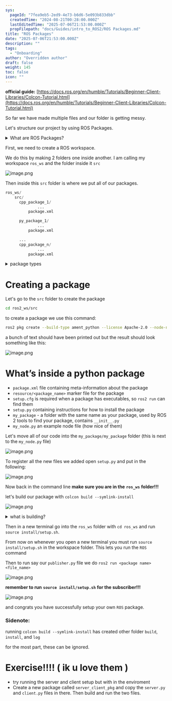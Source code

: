 ```yaml
---
sys:
  pageId: "7fea9eb5-2ed9-4e73-b6d6-5e093b833dbb"
  createdTime: "2024-08-21T00:28:00.000Z"
  lastEditedTime: "2025-07-06T21:53:00.000Z"
  propFilepath: "docs/Guides/intro_to_ROS2/ROS Packages.md"
title: "ROS Packages"
date: "2025-07-06T21:53:00.000Z"
description: ""
tags:
  - "Onboarding"
author: "Overridden author"
draft: false
weight: 145
toc: false
icon: ""
---
```


**official guide:** [https://docs.ros.org/en/humble/Tutorials/Beginner-Client-Libraries/Colcon-Tutorial.html](https://docs.ros.org/en/humble/Tutorials/Beginner-Client-Libraries/Colcon-Tutorial.html)

So far we have made multiple files and our folder is getting messy.

Let's structure our project by using ROS Packages.

<details>
      <summary>What are ROS Packages?</summary>
      ROS Packages are, as the name implies, packages of code that are highly sharable between ROS developers.
  </details>

First, we need to create a ROS workspace.

We do this by making 2 folders one inside another. I am calling my workspace `ros_ws` and the folder inside it `src`

![image.png](https://prod-files-secure.s3.us-west-2.amazonaws.com/d518164a-d88e-44d1-a4ee-3adb3bd8bce0/70706947-fd18-4537-a67b-e12946812d31/image.png?X-Amz-Algorithm=AWS4-HMAC-SHA256&X-Amz-Content-Sha256=UNSIGNED-PAYLOAD&X-Amz-Credential=ASIAZI2LB4664A5ZSQFB%2F20250716%2Fus-west-2%2Fs3%2Faws4_request&X-Amz-Date=20250716T024850Z&X-Amz-Expires=3600&X-Amz-Security-Token=IQoJb3JpZ2luX2VjEDoaCXVzLXdlc3QtMiJHMEUCICBWQB2ghlZG0qgWjT26F%2BBuZj0VlwD2FxJKqAlWUrfrAiEAv4JJal900m7YFu8KIUTqc4JmVe%2FOkj6zPis%2FvblLYdoq%2FwMIUhAAGgw2Mzc0MjMxODM4MDUiDKrpYvNpH3AvQRFUTyrcA%2FLKGvVlfGt6CkfHNEk5H5sdL4H2xiLaMVfDrBNwnAKhMqMHXQ0wWHVld%2FafcnaGZgjZtQxsBGW%2BjAGDwoXwriB1c6Mq6FYu6kFp1zQi5jG8TNmsrh6a4qn39JKLNq6T%2F4rm8qJerMK%2BuOnCRST2uOzr%2Fnk6NqtI6OibjC%2BJbMpQmCtMthQkGoOqd2R5cxbivvQ0qDZuabz%2B%2B%2FMYFbisHIDn8atf8AhAOGlZJ6G7xHYVPHy0Vn4%2F1ZU8m%2FPU3qhcom1ykWFIf%2BQ0jAvg74y3XGgaGgl17LZJuBmbBIRJnJYjn8KUhw%2BZqOowoIgafMxUcCf3QcWj6jZ%2BcYwCNP5cMAtBxF16pv95eimeMVkYnVJw%2F%2B1pR88BPwnTMf%2B6mXByrSoPJ%2F11h6L9lMIGkFj%2BHKuJH12tHNujrwjU5uPQp06wSBBxcrJhD3Rcqvq3RhpyMUEl8%2BIbI19LzEMtMm%2FAB8GVx2aLjxVdMBg53bH0sYFYL5h85%2B%2BmynVJ1u4pUIO4PwH22baP9Jf4uUfAyu1cuh066A9c9c8xGg9wlXluyJtbD6pcltGlnot38ppINCbKCWi9tX0Ukf2MUrA7WpVi33r8l3iOus2BjU0BDUJVT%2Fo14u2bYAmY9TTz4HxHMOX%2B28MGOqUBXmjFCMTXQbClN00RuK61NAcBJAnPmy7MikyVzbUw877uVBw%2B6dRMf1AsRsuJ8wFhG9bepDDjpAm13UZF%2Bee5l4d2rptHuwqGyfdMhxnGDxHtjDQXLcgtPn7ir9dBOvjfXXGK%2Brc3ns8J%2FOUbiTdDCWMRPE1NPz%2F5uhmovTGLQKB5mYdoSIixR4W3OUhFehEb2GxaQHfdPRoBwWuCrYQPLdrkHlEo&X-Amz-Signature=9c8d38e6566a25bbcc4b1058f4f4195c413b4acd11df77ccae9433af073dd41b&X-Amz-SignedHeaders=host&x-amz-checksum-mode=ENABLED&x-id=GetObject)

Then inside this `src` folder is where we put all of our packages.

```python
ros_ws/
    src/
      cpp_package_1/
		      ...
          package.xml

      py_package_1/
		      ...
          package.xml

      ...
      cpp_package_n/
		      ...
          package.xml

```

<details>

<summary>package types</summary>

packages can be either `C++` or python.

the intern file structure is different for each but for this guide we will stick to creating python packages

</details>

# Creating a package

Let's go to the `src` folder to create the package

```bash
cd ros2_ws/src
```

to create a package we use this command:

```bash
ros2 pkg create --build-type ament_python --license Apache-2.0 --node-name my_node my_package
```

a bunch of text should have been printed out but the result should look something like this:

![image.png](https://prod-files-secure.s3.us-west-2.amazonaws.com/d518164a-d88e-44d1-a4ee-3adb3bd8bce0/e6cf1e3f-8512-4a3e-b131-079f800bf3e8/image.png?X-Amz-Algorithm=AWS4-HMAC-SHA256&X-Amz-Content-Sha256=UNSIGNED-PAYLOAD&X-Amz-Credential=ASIAZI2LB4664A5ZSQFB%2F20250716%2Fus-west-2%2Fs3%2Faws4_request&X-Amz-Date=20250716T024850Z&X-Amz-Expires=3600&X-Amz-Security-Token=IQoJb3JpZ2luX2VjEDoaCXVzLXdlc3QtMiJHMEUCICBWQB2ghlZG0qgWjT26F%2BBuZj0VlwD2FxJKqAlWUrfrAiEAv4JJal900m7YFu8KIUTqc4JmVe%2FOkj6zPis%2FvblLYdoq%2FwMIUhAAGgw2Mzc0MjMxODM4MDUiDKrpYvNpH3AvQRFUTyrcA%2FLKGvVlfGt6CkfHNEk5H5sdL4H2xiLaMVfDrBNwnAKhMqMHXQ0wWHVld%2FafcnaGZgjZtQxsBGW%2BjAGDwoXwriB1c6Mq6FYu6kFp1zQi5jG8TNmsrh6a4qn39JKLNq6T%2F4rm8qJerMK%2BuOnCRST2uOzr%2Fnk6NqtI6OibjC%2BJbMpQmCtMthQkGoOqd2R5cxbivvQ0qDZuabz%2B%2B%2FMYFbisHIDn8atf8AhAOGlZJ6G7xHYVPHy0Vn4%2F1ZU8m%2FPU3qhcom1ykWFIf%2BQ0jAvg74y3XGgaGgl17LZJuBmbBIRJnJYjn8KUhw%2BZqOowoIgafMxUcCf3QcWj6jZ%2BcYwCNP5cMAtBxF16pv95eimeMVkYnVJw%2F%2B1pR88BPwnTMf%2B6mXByrSoPJ%2F11h6L9lMIGkFj%2BHKuJH12tHNujrwjU5uPQp06wSBBxcrJhD3Rcqvq3RhpyMUEl8%2BIbI19LzEMtMm%2FAB8GVx2aLjxVdMBg53bH0sYFYL5h85%2B%2BmynVJ1u4pUIO4PwH22baP9Jf4uUfAyu1cuh066A9c9c8xGg9wlXluyJtbD6pcltGlnot38ppINCbKCWi9tX0Ukf2MUrA7WpVi33r8l3iOus2BjU0BDUJVT%2Fo14u2bYAmY9TTz4HxHMOX%2B28MGOqUBXmjFCMTXQbClN00RuK61NAcBJAnPmy7MikyVzbUw877uVBw%2B6dRMf1AsRsuJ8wFhG9bepDDjpAm13UZF%2Bee5l4d2rptHuwqGyfdMhxnGDxHtjDQXLcgtPn7ir9dBOvjfXXGK%2Brc3ns8J%2FOUbiTdDCWMRPE1NPz%2F5uhmovTGLQKB5mYdoSIixR4W3OUhFehEb2GxaQHfdPRoBwWuCrYQPLdrkHlEo&X-Amz-Signature=8bff005eefbf5771e6bf8e5c4623299942b2b461a316521b0262366464e0c077&X-Amz-SignedHeaders=host&x-amz-checksum-mode=ENABLED&x-id=GetObject)

# What’s inside a python package

- `package.xml` file containing meta-information about the package
- `resource/<package_name>` marker file for the package
- `setup.cfg` is required when a package has executables, so `ros2 run` can find them
- `setup.py` containing instructions for how to install the package
- `my_package` - a folder with the same name as your package, used by ROS 2 tools to find your package, contains `__init__.py`
- `my_node.py` an example node file (how nice of them)

Let's move all of our code into the `my_package/my_package` folder (this is next to the `my_node.py` file)

![image.png](https://prod-files-secure.s3.us-west-2.amazonaws.com/d518164a-d88e-44d1-a4ee-3adb3bd8bce0/9ce58f11-0da9-4d3e-b86d-506a9685d378/image.png?X-Amz-Algorithm=AWS4-HMAC-SHA256&X-Amz-Content-Sha256=UNSIGNED-PAYLOAD&X-Amz-Credential=ASIAZI2LB4664A5ZSQFB%2F20250716%2Fus-west-2%2Fs3%2Faws4_request&X-Amz-Date=20250716T024850Z&X-Amz-Expires=3600&X-Amz-Security-Token=IQoJb3JpZ2luX2VjEDoaCXVzLXdlc3QtMiJHMEUCICBWQB2ghlZG0qgWjT26F%2BBuZj0VlwD2FxJKqAlWUrfrAiEAv4JJal900m7YFu8KIUTqc4JmVe%2FOkj6zPis%2FvblLYdoq%2FwMIUhAAGgw2Mzc0MjMxODM4MDUiDKrpYvNpH3AvQRFUTyrcA%2FLKGvVlfGt6CkfHNEk5H5sdL4H2xiLaMVfDrBNwnAKhMqMHXQ0wWHVld%2FafcnaGZgjZtQxsBGW%2BjAGDwoXwriB1c6Mq6FYu6kFp1zQi5jG8TNmsrh6a4qn39JKLNq6T%2F4rm8qJerMK%2BuOnCRST2uOzr%2Fnk6NqtI6OibjC%2BJbMpQmCtMthQkGoOqd2R5cxbivvQ0qDZuabz%2B%2B%2FMYFbisHIDn8atf8AhAOGlZJ6G7xHYVPHy0Vn4%2F1ZU8m%2FPU3qhcom1ykWFIf%2BQ0jAvg74y3XGgaGgl17LZJuBmbBIRJnJYjn8KUhw%2BZqOowoIgafMxUcCf3QcWj6jZ%2BcYwCNP5cMAtBxF16pv95eimeMVkYnVJw%2F%2B1pR88BPwnTMf%2B6mXByrSoPJ%2F11h6L9lMIGkFj%2BHKuJH12tHNujrwjU5uPQp06wSBBxcrJhD3Rcqvq3RhpyMUEl8%2BIbI19LzEMtMm%2FAB8GVx2aLjxVdMBg53bH0sYFYL5h85%2B%2BmynVJ1u4pUIO4PwH22baP9Jf4uUfAyu1cuh066A9c9c8xGg9wlXluyJtbD6pcltGlnot38ppINCbKCWi9tX0Ukf2MUrA7WpVi33r8l3iOus2BjU0BDUJVT%2Fo14u2bYAmY9TTz4HxHMOX%2B28MGOqUBXmjFCMTXQbClN00RuK61NAcBJAnPmy7MikyVzbUw877uVBw%2B6dRMf1AsRsuJ8wFhG9bepDDjpAm13UZF%2Bee5l4d2rptHuwqGyfdMhxnGDxHtjDQXLcgtPn7ir9dBOvjfXXGK%2Brc3ns8J%2FOUbiTdDCWMRPE1NPz%2F5uhmovTGLQKB5mYdoSIixR4W3OUhFehEb2GxaQHfdPRoBwWuCrYQPLdrkHlEo&X-Amz-Signature=9141401bcaa5d35cae0fe7fdcef1d4e6e10ca10fd81dfcff9bcb6ad680b3f97e&X-Amz-SignedHeaders=host&x-amz-checksum-mode=ENABLED&x-id=GetObject)

To register all the new files we added open `setup.py` and put in the following:

![image.png](https://prod-files-secure.s3.us-west-2.amazonaws.com/d518164a-d88e-44d1-a4ee-3adb3bd8bce0/1cd7c262-4cae-4496-9d75-c178537d24a2/image.png?X-Amz-Algorithm=AWS4-HMAC-SHA256&X-Amz-Content-Sha256=UNSIGNED-PAYLOAD&X-Amz-Credential=ASIAZI2LB4664A5ZSQFB%2F20250716%2Fus-west-2%2Fs3%2Faws4_request&X-Amz-Date=20250716T024850Z&X-Amz-Expires=3600&X-Amz-Security-Token=IQoJb3JpZ2luX2VjEDoaCXVzLXdlc3QtMiJHMEUCICBWQB2ghlZG0qgWjT26F%2BBuZj0VlwD2FxJKqAlWUrfrAiEAv4JJal900m7YFu8KIUTqc4JmVe%2FOkj6zPis%2FvblLYdoq%2FwMIUhAAGgw2Mzc0MjMxODM4MDUiDKrpYvNpH3AvQRFUTyrcA%2FLKGvVlfGt6CkfHNEk5H5sdL4H2xiLaMVfDrBNwnAKhMqMHXQ0wWHVld%2FafcnaGZgjZtQxsBGW%2BjAGDwoXwriB1c6Mq6FYu6kFp1zQi5jG8TNmsrh6a4qn39JKLNq6T%2F4rm8qJerMK%2BuOnCRST2uOzr%2Fnk6NqtI6OibjC%2BJbMpQmCtMthQkGoOqd2R5cxbivvQ0qDZuabz%2B%2B%2FMYFbisHIDn8atf8AhAOGlZJ6G7xHYVPHy0Vn4%2F1ZU8m%2FPU3qhcom1ykWFIf%2BQ0jAvg74y3XGgaGgl17LZJuBmbBIRJnJYjn8KUhw%2BZqOowoIgafMxUcCf3QcWj6jZ%2BcYwCNP5cMAtBxF16pv95eimeMVkYnVJw%2F%2B1pR88BPwnTMf%2B6mXByrSoPJ%2F11h6L9lMIGkFj%2BHKuJH12tHNujrwjU5uPQp06wSBBxcrJhD3Rcqvq3RhpyMUEl8%2BIbI19LzEMtMm%2FAB8GVx2aLjxVdMBg53bH0sYFYL5h85%2B%2BmynVJ1u4pUIO4PwH22baP9Jf4uUfAyu1cuh066A9c9c8xGg9wlXluyJtbD6pcltGlnot38ppINCbKCWi9tX0Ukf2MUrA7WpVi33r8l3iOus2BjU0BDUJVT%2Fo14u2bYAmY9TTz4HxHMOX%2B28MGOqUBXmjFCMTXQbClN00RuK61NAcBJAnPmy7MikyVzbUw877uVBw%2B6dRMf1AsRsuJ8wFhG9bepDDjpAm13UZF%2Bee5l4d2rptHuwqGyfdMhxnGDxHtjDQXLcgtPn7ir9dBOvjfXXGK%2Brc3ns8J%2FOUbiTdDCWMRPE1NPz%2F5uhmovTGLQKB5mYdoSIixR4W3OUhFehEb2GxaQHfdPRoBwWuCrYQPLdrkHlEo&X-Amz-Signature=a92ea8e4bf3c35aca30a544b4a73d4a92b05eee98b0990e0895258688134e169&X-Amz-SignedHeaders=host&x-amz-checksum-mode=ENABLED&x-id=GetObject)

Now back in the command line **make sure you are in the** **`ros_ws`** **folder!!!**

let's build our package with `colcon build --symlink-install`

![image.png](https://prod-files-secure.s3.us-west-2.amazonaws.com/d518164a-d88e-44d1-a4ee-3adb3bd8bce0/2f2a0d27-b173-48fd-b189-5f5c0ce65619/image.png?X-Amz-Algorithm=AWS4-HMAC-SHA256&X-Amz-Content-Sha256=UNSIGNED-PAYLOAD&X-Amz-Credential=ASIAZI2LB4664A5ZSQFB%2F20250716%2Fus-west-2%2Fs3%2Faws4_request&X-Amz-Date=20250716T024850Z&X-Amz-Expires=3600&X-Amz-Security-Token=IQoJb3JpZ2luX2VjEDoaCXVzLXdlc3QtMiJHMEUCICBWQB2ghlZG0qgWjT26F%2BBuZj0VlwD2FxJKqAlWUrfrAiEAv4JJal900m7YFu8KIUTqc4JmVe%2FOkj6zPis%2FvblLYdoq%2FwMIUhAAGgw2Mzc0MjMxODM4MDUiDKrpYvNpH3AvQRFUTyrcA%2FLKGvVlfGt6CkfHNEk5H5sdL4H2xiLaMVfDrBNwnAKhMqMHXQ0wWHVld%2FafcnaGZgjZtQxsBGW%2BjAGDwoXwriB1c6Mq6FYu6kFp1zQi5jG8TNmsrh6a4qn39JKLNq6T%2F4rm8qJerMK%2BuOnCRST2uOzr%2Fnk6NqtI6OibjC%2BJbMpQmCtMthQkGoOqd2R5cxbivvQ0qDZuabz%2B%2B%2FMYFbisHIDn8atf8AhAOGlZJ6G7xHYVPHy0Vn4%2F1ZU8m%2FPU3qhcom1ykWFIf%2BQ0jAvg74y3XGgaGgl17LZJuBmbBIRJnJYjn8KUhw%2BZqOowoIgafMxUcCf3QcWj6jZ%2BcYwCNP5cMAtBxF16pv95eimeMVkYnVJw%2F%2B1pR88BPwnTMf%2B6mXByrSoPJ%2F11h6L9lMIGkFj%2BHKuJH12tHNujrwjU5uPQp06wSBBxcrJhD3Rcqvq3RhpyMUEl8%2BIbI19LzEMtMm%2FAB8GVx2aLjxVdMBg53bH0sYFYL5h85%2B%2BmynVJ1u4pUIO4PwH22baP9Jf4uUfAyu1cuh066A9c9c8xGg9wlXluyJtbD6pcltGlnot38ppINCbKCWi9tX0Ukf2MUrA7WpVi33r8l3iOus2BjU0BDUJVT%2Fo14u2bYAmY9TTz4HxHMOX%2B28MGOqUBXmjFCMTXQbClN00RuK61NAcBJAnPmy7MikyVzbUw877uVBw%2B6dRMf1AsRsuJ8wFhG9bepDDjpAm13UZF%2Bee5l4d2rptHuwqGyfdMhxnGDxHtjDQXLcgtPn7ir9dBOvjfXXGK%2Brc3ns8J%2FOUbiTdDCWMRPE1NPz%2F5uhmovTGLQKB5mYdoSIixR4W3OUhFehEb2GxaQHfdPRoBwWuCrYQPLdrkHlEo&X-Amz-Signature=cfa40a90010a1861e6588a4886c088cab0467ea92f6c957abb2d450e6fcfb8cf&X-Amz-SignedHeaders=host&x-amz-checksum-mode=ENABLED&x-id=GetObject)

<details>

<summary>what is building?</summary>

if you are a CS major at Rose-Hulman you will learn the answer to this in CSSE132

but TLDR; is it combines all the code files into one program that can be run easily 

</details>

Then in a new terminal go into the `ros_ws` folder with `cd ros_ws` and run `source install/setup.sh`. 

From now on whenever you open a new terminal you must run `source install/setup.sh` in the workspace folder. This lets you run the `ROS` command

Then to run say our `publisher.py` file we do `ros2 run <package name> <file_name>`

![image.png](https://prod-files-secure.s3.us-west-2.amazonaws.com/d518164a-d88e-44d1-a4ee-3adb3bd8bce0/4f4b1219-3a44-4632-aa0a-ce3471699f59/image.png?X-Amz-Algorithm=AWS4-HMAC-SHA256&X-Amz-Content-Sha256=UNSIGNED-PAYLOAD&X-Amz-Credential=ASIAZI2LB4664A5ZSQFB%2F20250716%2Fus-west-2%2Fs3%2Faws4_request&X-Amz-Date=20250716T024850Z&X-Amz-Expires=3600&X-Amz-Security-Token=IQoJb3JpZ2luX2VjEDoaCXVzLXdlc3QtMiJHMEUCICBWQB2ghlZG0qgWjT26F%2BBuZj0VlwD2FxJKqAlWUrfrAiEAv4JJal900m7YFu8KIUTqc4JmVe%2FOkj6zPis%2FvblLYdoq%2FwMIUhAAGgw2Mzc0MjMxODM4MDUiDKrpYvNpH3AvQRFUTyrcA%2FLKGvVlfGt6CkfHNEk5H5sdL4H2xiLaMVfDrBNwnAKhMqMHXQ0wWHVld%2FafcnaGZgjZtQxsBGW%2BjAGDwoXwriB1c6Mq6FYu6kFp1zQi5jG8TNmsrh6a4qn39JKLNq6T%2F4rm8qJerMK%2BuOnCRST2uOzr%2Fnk6NqtI6OibjC%2BJbMpQmCtMthQkGoOqd2R5cxbivvQ0qDZuabz%2B%2B%2FMYFbisHIDn8atf8AhAOGlZJ6G7xHYVPHy0Vn4%2F1ZU8m%2FPU3qhcom1ykWFIf%2BQ0jAvg74y3XGgaGgl17LZJuBmbBIRJnJYjn8KUhw%2BZqOowoIgafMxUcCf3QcWj6jZ%2BcYwCNP5cMAtBxF16pv95eimeMVkYnVJw%2F%2B1pR88BPwnTMf%2B6mXByrSoPJ%2F11h6L9lMIGkFj%2BHKuJH12tHNujrwjU5uPQp06wSBBxcrJhD3Rcqvq3RhpyMUEl8%2BIbI19LzEMtMm%2FAB8GVx2aLjxVdMBg53bH0sYFYL5h85%2B%2BmynVJ1u4pUIO4PwH22baP9Jf4uUfAyu1cuh066A9c9c8xGg9wlXluyJtbD6pcltGlnot38ppINCbKCWi9tX0Ukf2MUrA7WpVi33r8l3iOus2BjU0BDUJVT%2Fo14u2bYAmY9TTz4HxHMOX%2B28MGOqUBXmjFCMTXQbClN00RuK61NAcBJAnPmy7MikyVzbUw877uVBw%2B6dRMf1AsRsuJ8wFhG9bepDDjpAm13UZF%2Bee5l4d2rptHuwqGyfdMhxnGDxHtjDQXLcgtPn7ir9dBOvjfXXGK%2Brc3ns8J%2FOUbiTdDCWMRPE1NPz%2F5uhmovTGLQKB5mYdoSIixR4W3OUhFehEb2GxaQHfdPRoBwWuCrYQPLdrkHlEo&X-Amz-Signature=6cf23844fa9eb888462dd34e47ba83290bf7412fde4867a2807d129a72a420a7&X-Amz-SignedHeaders=host&x-amz-checksum-mode=ENABLED&x-id=GetObject)

**remember to run** **`source install/setup.sh`** **for the subscriber!!!**

![image.png](https://prod-files-secure.s3.us-west-2.amazonaws.com/d518164a-d88e-44d1-a4ee-3adb3bd8bce0/02121119-dad4-49ec-8356-c956108b4243/image.png?X-Amz-Algorithm=AWS4-HMAC-SHA256&X-Amz-Content-Sha256=UNSIGNED-PAYLOAD&X-Amz-Credential=ASIAZI2LB4664A5ZSQFB%2F20250716%2Fus-west-2%2Fs3%2Faws4_request&X-Amz-Date=20250716T024850Z&X-Amz-Expires=3600&X-Amz-Security-Token=IQoJb3JpZ2luX2VjEDoaCXVzLXdlc3QtMiJHMEUCICBWQB2ghlZG0qgWjT26F%2BBuZj0VlwD2FxJKqAlWUrfrAiEAv4JJal900m7YFu8KIUTqc4JmVe%2FOkj6zPis%2FvblLYdoq%2FwMIUhAAGgw2Mzc0MjMxODM4MDUiDKrpYvNpH3AvQRFUTyrcA%2FLKGvVlfGt6CkfHNEk5H5sdL4H2xiLaMVfDrBNwnAKhMqMHXQ0wWHVld%2FafcnaGZgjZtQxsBGW%2BjAGDwoXwriB1c6Mq6FYu6kFp1zQi5jG8TNmsrh6a4qn39JKLNq6T%2F4rm8qJerMK%2BuOnCRST2uOzr%2Fnk6NqtI6OibjC%2BJbMpQmCtMthQkGoOqd2R5cxbivvQ0qDZuabz%2B%2B%2FMYFbisHIDn8atf8AhAOGlZJ6G7xHYVPHy0Vn4%2F1ZU8m%2FPU3qhcom1ykWFIf%2BQ0jAvg74y3XGgaGgl17LZJuBmbBIRJnJYjn8KUhw%2BZqOowoIgafMxUcCf3QcWj6jZ%2BcYwCNP5cMAtBxF16pv95eimeMVkYnVJw%2F%2B1pR88BPwnTMf%2B6mXByrSoPJ%2F11h6L9lMIGkFj%2BHKuJH12tHNujrwjU5uPQp06wSBBxcrJhD3Rcqvq3RhpyMUEl8%2BIbI19LzEMtMm%2FAB8GVx2aLjxVdMBg53bH0sYFYL5h85%2B%2BmynVJ1u4pUIO4PwH22baP9Jf4uUfAyu1cuh066A9c9c8xGg9wlXluyJtbD6pcltGlnot38ppINCbKCWi9tX0Ukf2MUrA7WpVi33r8l3iOus2BjU0BDUJVT%2Fo14u2bYAmY9TTz4HxHMOX%2B28MGOqUBXmjFCMTXQbClN00RuK61NAcBJAnPmy7MikyVzbUw877uVBw%2B6dRMf1AsRsuJ8wFhG9bepDDjpAm13UZF%2Bee5l4d2rptHuwqGyfdMhxnGDxHtjDQXLcgtPn7ir9dBOvjfXXGK%2Brc3ns8J%2FOUbiTdDCWMRPE1NPz%2F5uhmovTGLQKB5mYdoSIixR4W3OUhFehEb2GxaQHfdPRoBwWuCrYQPLdrkHlEo&X-Amz-Signature=f160c9cb17d75c633cf3235038251e029f968fadea2993f58eeebfb8cbdfd649&X-Amz-SignedHeaders=host&x-amz-checksum-mode=ENABLED&x-id=GetObject)

and congrats you have successfully setup your own `ROS` package.

### Sidenote:

running `colcon build --symlink-install` has created other folder `build`, `install`, and `log`

for the most part, these can be ignored.

# Exercise!!!! ( ik u love them )

- try running the server and client setup but with in the enviroment
- Create a new package called `server_client_pkg` and copy the `server.py` and `client.py` files in there. Then build and run the two files.
